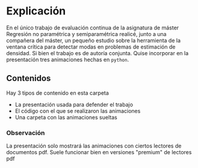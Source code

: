 # Explicación
En el único trabajo de evaluación continua de la asignatura de máster Regresión no paramétrica y semiparamétrica realicé, junto a una compañera del máster, un pequeño estudio sobre la herramienta de la ventana crítica para detectar modas en problemas de estimación de densidad. Si bien 
el trabajo es de autoría conjunta. Quise incorporar en la presentación tres animaciones hechas en `python`. 
## Contenidos
Hay $3$ tipos de contenido en esta carpeta
- La presentación usada para defender el trabajo
- El código con el que se realizaron las animaciones
- Una carpeta con las animaciones sueltas
### Observación 
La presentación solo mostrará las animaciones con ciertos lectores de documentos pdf. Suele funcionar bien en versiones "premium" de lectores pdf
